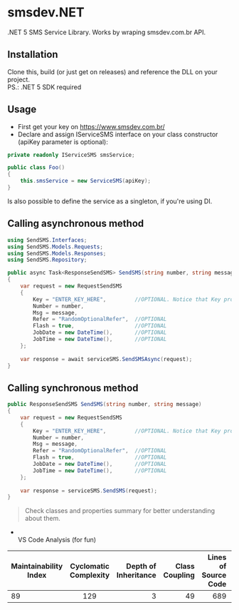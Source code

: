 # smsdev.NET

.NET 5 SMS Service Library. Works by wraping smsdev.com.br API.

## Installation
Clone this, build (or just get on releases) and reference the DLL on your project.<br>PS.: .NET 5 SDK required

## Usage
* First get your key on https://www.smsdev.com.br/<br>
* Declare and assign IServiceSMS interface on your class constructor (apiKey parameter is optional):
``` C#
private readonly IServiceSMS smsService;

public class Foo()
{
    this.smsService = new ServiceSMS(apiKey);
}
```
Is also possible to define the service as a singleton, if you're using DI.

## Calling asynchronous method
``` C#
using SendSMS.Interfaces;
using SendSMS.Models.Requests;
using SendSMS.Models.Responses;
using SendSMS.Repository;
```

``` C#
public async Task<ResponseSendSMS> SendSMS(string number, string message)
{    
    var request = new RequestSendSMS
    {
        Key = "ENTER_KEY_HERE",         //OPTIONAL. Notice that Key property is only optional if you provide it on the ServiceSMS constructor
        Number = number,
        Msg = message,
        Refer = "RandomOptionalRefer",  //OPTIONAL
        Flash = true,                   //OPTIONAL
        JobDate = new DateTime(),       //OPTIONAL
        JobTime = new DateTime(),       //OPTIONAL
    };
    
    var response = await serviceSMS.SendSMSAsync(request);
}
```

## Calling synchronous method
``` C#
public ResponseSendSMS SendSMS(string number, string message)
{    
    var request = new RequestSendSMS
    {
        Key = "ENTER_KEY_HERE",         //OPTIONAL. Notice that Key property is only optional if you provide it on the ServiceSMS constructor
        Number = number,
        Msg = message,
        Refer = "RandomOptionalRefer",  //OPTIONAL
        Flash = true,                   //OPTIONAL
        JobDate = new DateTime(),       //OPTIONAL
        JobTime = new DateTime(),       //OPTIONAL
    };
    
    var response = serviceSMS.SendSMS(request);
}
```

> Check classes and properties summary for better understanding about them.


* <br>VS Code Analysis (for fun)

| Maintainability Index | Cyclomatic Complexity | Depth of Inheritance | Class Coupling | Lines of Source Code | Lines of Executable Code
| --------------------- |:---------------------:| --------------------:|---------------:|---------------------:|-------------------------:|
| 89 | 129 | 3 | 49 | 689 | 179 |
